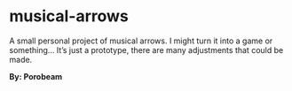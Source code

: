 # musical-arrows

A small personal project of musical arrows. I might turn it into a game or something… It’s just a prototype, there are many adjustments that could be made.

**By: Porobeam**

